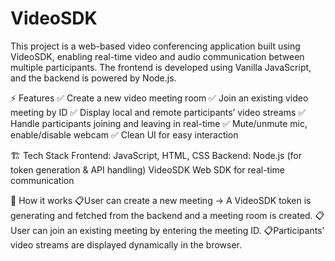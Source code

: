 # VideoSDK
This project is a web-based video conferencing application built using VideoSDK, enabling real-time video and audio communication between multiple participants. The frontend is developed using Vanilla JavaScript, and the backend is powered by Node.js.

⚡ Features
✅ Create a new video meeting room
✅ Join an existing video meeting by ID
✅ Display local and remote participants’ video streams
✅ Handle participants joining and leaving in real-time
✅ Mute/unmute mic, enable/disable webcam
✅ Clean UI for easy interaction

🏗 Tech Stack
Frontend: JavaScript, HTML, CSS
Backend: Node.js (for token generation & API handling)
VideoSDK Web SDK for real-time communication

🚀 How it works
📋User can create a new meeting → A VideoSDK token is generating and fetched from the backend and a meeting room is created.
📋User can join an existing meeting by entering the meeting ID.
📋Participants’ video streams are displayed dynamically in the browser.
